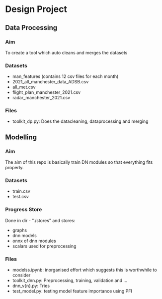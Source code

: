 # Design Project

## Data Processing

### Aim

To create a tool which auto cleans and merges the datasets

### Datasets

- man_features (contains 12 csv files for each month)
- 2021_all_manchester_data_ADSB.csv
- all_met.csv
- flight_plan_manchester_2021.csv
- radar_manchester_2021.csv

### Files

- toolkit_dp.py: Does the datacleaning, dataprocessing and merging

## Modelling

### Aim

The aim of this repo is basically train DN modules so that everything fits properly.

### Datasets

- train.csv
- test.csv

### Progress Store

Done in dir - "./stores" and stores:

- graphs
- dnn models
- onnx of dnn modules
- scalars used for preprocessing

### Files

- modelss.ipynb: inorganised effort which suggests this is worthwhile to consider
- toolkit_dnn.py: Preprocessing, training, validation and ...
- dnn_v{n}.py: Tries
- test_model.py: testing model feature importance using PFI